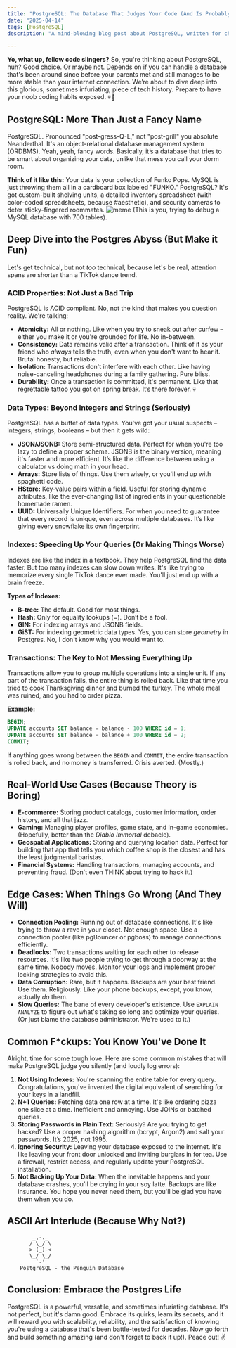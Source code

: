 ```yaml
---
title: "PostgreSQL: The Database That Judges Your Code (And Is Probably Right)"
date: "2025-04-14"
tags: [PostgreSQL]
description: "A mind-blowing blog post about PostgreSQL, written for chaotic Gen Z engineers. Prepare to be roasted (and learn something)."

---
```


**Yo, what up, fellow code slingers?** So, you're thinking about PostgreSQL, huh? Good choice. Or maybe not. Depends on if you can handle a database that's been around since before your parents met and still manages to be more stable than your internet connection. We’re about to dive deep into this glorious, sometimes infuriating, piece of tech history. Prepare to have your noob coding habits exposed. 💀🙏

## PostgreSQL: More Than Just a Fancy Name

PostgreSQL. Pronounced "post-gress-Q-L," not "post-grill" you absolute Neanderthal. It's an object-relational database management system (ORDBMS). Yeah, yeah, fancy words. Basically, it’s a database that tries to be smart about organizing your data, unlike that mess you call your dorm room.

**Think of it like this:** Your data is your collection of Funko Pops. MySQL is just throwing them all in a cardboard box labeled "FUNKO." PostgreSQL? It's got custom-built shelving units, a detailed inventory spreadsheet (with color-coded spreadsheets, because #aesthetic), and security cameras to deter sticky-fingered roommates. ![meme](https://i.kym-cdn.com/photos/images/newsfeed/001/835/490/e69.jpg) (This is you, trying to debug a MySQL database with 700 tables).

## Deep Dive into the Postgres Abyss (But Make it Fun)

Let's get technical, but not *too* technical, because let's be real, attention spans are shorter than a TikTok dance trend.

### ACID Properties: Not Just a Bad Trip

PostgreSQL is ACID compliant. No, not the kind that makes you question reality. We're talking:

*   **Atomicity:** All or nothing. Like when you try to sneak out after curfew – either you make it or you're grounded for life. No in-between.
*   **Consistency:** Data remains valid after a transaction. Think of it as your friend who *always* tells the truth, even when you don't want to hear it. Brutal honesty, but reliable.
*   **Isolation:** Transactions don't interfere with each other. Like having noise-canceling headphones during a family gathering. Pure bliss.
*   **Durability:** Once a transaction is committed, it's permanent. Like that regrettable tattoo you got on spring break. It’s there forever. 💀

### Data Types: Beyond Integers and Strings (Seriously)

PostgreSQL has a buffet of data types. You've got your usual suspects – integers, strings, booleans – but then it gets wild:

*   **JSON/JSONB:** Store semi-structured data. Perfect for when you're too lazy to define a proper schema. JSONB is the binary version, meaning it's faster and more efficient. It’s like the difference between using a calculator vs doing math in your head.
*   **Arrays:** Store lists of things. Use them wisely, or you'll end up with spaghetti code.
*   **HStore:** Key-value pairs within a field. Useful for storing dynamic attributes, like the ever-changing list of ingredients in your questionable homemade ramen.
*   **UUID:** Universally Unique Identifiers. For when you need to guarantee that every record is unique, even across multiple databases. It’s like giving every snowflake its own fingerprint.

### Indexes: Speeding Up Your Queries (Or Making Things Worse)

Indexes are like the index in a textbook. They help PostgreSQL find the data faster. But too many indexes can slow down writes. It's like trying to memorize every single TikTok dance ever made. You'll just end up with a brain freeze.

**Types of Indexes:**

*   **B-tree:** The default. Good for most things.
*   **Hash:** Only for equality lookups (=). Don’t be a fool.
*   **GIN:** For indexing arrays and JSONB fields.
*   **GiST:** For indexing geometric data types. Yes, you can store *geometry* in Postgres. No, I don't know why you would want to.

### Transactions: The Key to Not Messing Everything Up

Transactions allow you to group multiple operations into a single unit. If any part of the transaction fails, the entire thing is rolled back. Like that time you tried to cook Thanksgiving dinner and burned the turkey. The whole meal was ruined, and you had to order pizza.

**Example:**

```sql
BEGIN;
UPDATE accounts SET balance = balance - 100 WHERE id = 1;
UPDATE accounts SET balance = balance + 100 WHERE id = 2;
COMMIT;
```

If anything goes wrong between the `BEGIN` and `COMMIT`, the entire transaction is rolled back, and no money is transferred. Crisis averted. (Mostly.)

## Real-World Use Cases (Because Theory is Boring)

*   **E-commerce:** Storing product catalogs, customer information, order history, and all that jazz.
*   **Gaming:** Managing player profiles, game state, and in-game economies. (Hopefully, better than the *Diablo Immortal* debacle).
*   **Geospatial Applications:** Storing and querying location data. Perfect for building that app that tells you which coffee shop is the closest and has the least judgmental baristas.
*   **Financial Systems:** Handling transactions, managing accounts, and preventing fraud. (Don't even THINK about trying to hack it.)

## Edge Cases: When Things Go Wrong (And They Will)

*   **Connection Pooling:** Running out of database connections. It's like trying to throw a rave in your closet. Not enough space. Use a connection pooler (like pgBouncer or pgboss) to manage connections efficiently.
*   **Deadlocks:** Two transactions waiting for each other to release resources. It's like two people trying to get through a doorway at the same time. Nobody moves. Monitor your logs and implement proper locking strategies to avoid this.
*   **Data Corruption:** Rare, but it happens. Backups are your best friend. Use them. Religiously. Like your phone backups, except, you know, actually *do* them.
*   **Slow Queries:** The bane of every developer's existence. Use `EXPLAIN ANALYZE` to figure out what's taking so long and optimize your queries. (Or just blame the database administrator. We're used to it.)

## Common F\*ckups: You Know You've Done It

Alright, time for some tough love. Here are some common mistakes that will make PostgreSQL judge you silently (and loudly log errors):

1.  **Not Using Indexes:** You're scanning the entire table for every query. Congratulations, you've invented the digital equivalent of searching for your keys in a landfill.
2.  **N+1 Queries:** Fetching data one row at a time. It's like ordering pizza one slice at a time. Inefficient and annoying. Use JOINs or batched queries.
3.  **Storing Passwords in Plain Text:** Seriously? Are you trying to get hacked? Use a proper hashing algorithm (bcrypt, Argon2) and salt your passwords. It’s 2025, not 1995.
4.  **Ignoring Security:** Leaving your database exposed to the internet. It's like leaving your front door unlocked and inviting burglars in for tea. Use a firewall, restrict access, and regularly update your PostgreSQL installation.
5.  **Not Backing Up Your Data:** When the inevitable happens and your database crashes, you'll be crying in your soy latte. Backups are like insurance. You hope you never need them, but you'll be glad you have them when you do.

## ASCII Art Interlude (Because Why Not?)

```
        _,-._
       / \_/ \
       >-(_)-<
       \_/ \_/
         `-'
    PostgreSQL - the Penguin Database
```

## Conclusion: Embrace the Postgres Life

PostgreSQL is a powerful, versatile, and sometimes infuriating database. It's not perfect, but it's damn good. Embrace its quirks, learn its secrets, and it will reward you with scalability, reliability, and the satisfaction of knowing you're using a database that's been battle-tested for decades. Now go forth and build something amazing (and don't forget to back it up!). Peace out! ✌️
